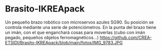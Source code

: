 # Brasito-IKREApack
Un pequeño brazo robótico con microservos azules SG90. Su posición se controla mediante una serie de potenciómetros. En la punta del brazo tiene un imán, con el que enganchará cosas para moverlas (cubo con imán pegado, pequeños objetos ferromagnéticos...)
https://github.com/CREA-ETSIDI/Brasito-IKREApack/blob/main/fotos/IMG_9783.JPG
